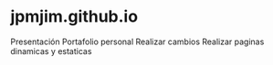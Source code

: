 # jpmjim.github.io
Presentación
Portafolio personal
Realizar cambios
Realizar paginas dinamicas y estaticas
